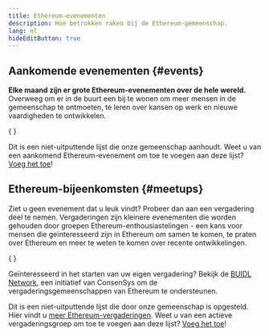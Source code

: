 ```yaml
---
title: Ethereum-evenementen
description: Hoe betrokken raken bij de Ethereum-gemeenschap.
lang: nl
hideEditButton: true
---
```


## Aankomende evenementen {#events}

**Elke maand zijn er grote Ethereum-evenementen over de hele wereld.** Overweeg om er in de buurt een bij te wonen om meer mensen in de gemeenschap te ontmoeten, te leren over kansen op werk en nieuwe vaardigheden te ontwikkelen.

{
<UpcomingEventsList/>
}

Dit is een niet-uitputtende lijst die onze gemeenschap aanhoudt. Weet u van een aankomend Ethereum-evenement om toe te voegen aan deze lijst? [Voeg het toe](https://github.com/ethereum/ethereum-org-website/blob/dev/src/data/community-events.json)!

## Ethereum-bijeenkomsten {#meetups}

Ziet u geen evenement dat u leuk vindt? Probeer dan aan een vergadering deel te nemen. Vergaderingen zijn kleinere evenementen die worden gehouden door groepen Ethereum-enthousiastelingen - een kans voor mensen die geïnteresseerd zijn in Ethereum om samen te komen, te praten over Ethereum en meer te weten te komen over recente ontwikkelingen.

{
<MeetupList />
}

Geïnteresseerd in het starten van uw eigen vergadering? Bekijk de [BUIDL Network](https://consensys.net/developers/buidlnetwork/), een initiatief van ConsenSys om de vergaderingsgemeenschappen van Ethereum te ondersteunen.

Dit is een niet-uitputtende lijst die door onze gemeenschap is opgesteld. Hier vindt u [meer Ethereum-vergaderingen](https://www.meetup.com/topics/ethereum/). Weet u van een actieve vergaderingsgroep om toe te voegen aan deze lijst? [Voeg het toe](https://github.com/ethereum/ethereum-org-website/blob/dev/src/data/community-meetups.json)!
